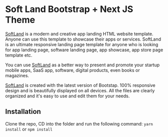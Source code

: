 # Soft Land Bootstrap + Next JS Theme

[SoftLand](https://bootstrapmade.com/softland-bootstrap-app-landing-page-template/) is a modern and creative app landing HTML website template. Anyone can use this template to showcase their apps or services. SoftLand is an ultimate responsive landing page template for anyone who is looking for app landing page, software landing page, app showcase, app store page template etc.

You can use [SoftLand](https://bootstrapmade.com/softland-bootstrap-app-landing-page-template/) as a better way to present and promote your startup mobile apps, SaaS app, software, digital products, even books or magazines.

[SoftLand](https://bootstrapmade.com/softland-bootstrap-app-landing-page-template/) is created with the latest version of Bootstap. 100% responsive design and is beautifully displayed on all devices. All the files are clearly organized and it's easy to use and edit them for your needs.

## Installation
Clone the repo, CD into the folder and run the following command:
`yarn install`
or 
`npm install`


